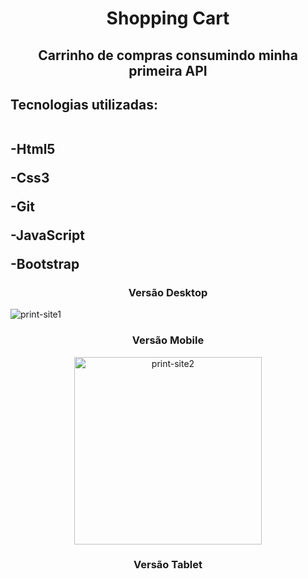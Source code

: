 <h1 align="center"> Shopping Cart </h1>
<h2 align="center">Carrinho de compras consumindo minha primeira API</h2>

<h2>Tecnologias utilizadas:
 <br> <br>
  <p>-Html5</p>
  <p>-Css3</p>
  <p>-Git</p>
  <p>-JavaScript</p>
  <p>-Bootstrap</p>
</h2> 

<h3 align="center"> Versão Desktop</h3>

<img src="https://github.com/EvertonDepla/Shopping-Cart/blob/master/assets/shopping-cart-desktop.PNG?raw=true" alt="print-site1">

<h3 align="center"> Versão Mobile</h3>

<div align="center">

<img src="https://github.com/EvertonDepla/Shopping-Cart/blob/master/assets/shopping-cart-mobile.PNG?raw=true" alt="print-site2" width="300px">

</div>

 <h3 align="center"> Versão Tablet</h3>

<div align="center">
 
<img src="" margin-left="200px">

 </div>
 <footer>
 <p>
